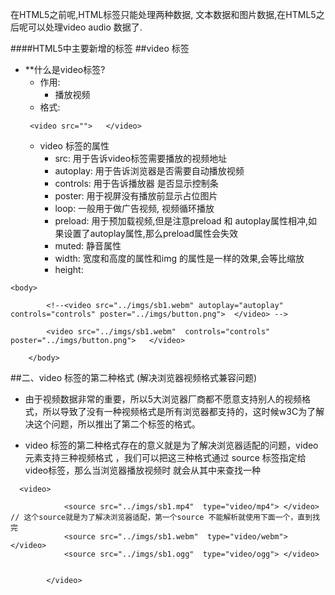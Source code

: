 
在HTML5之前呢,HTML标签只能处理两种数据, 文本数据和图片数据,在HTML5之后呢可以处理video audio 数据了.


####HTML5中主要新增的标签
##video 标签

- **什么是video标签?
    - 作用:
        - 播放视频
    - 格式:
    ```
     <video src="">   </video>
    ```
    - video  标签的属性 
        - src: 用于告诉video标签需要播放的视频地址
        - autoplay: 用于告诉浏览器是否需要自动播放视频
        - controls: 用于告诉播放器 是否显示控制条
        - poster: 用于视屏没有播放前显示占位图片
        - loop: 一般用于做广告视频, 视频循环播放
        - preload: 用于预加载视频,但是注意preload 和 autoplay属性相冲,如果设置了autoplay属性,那么preload属性会失效
        - muted: 静音属性
        - width:  宽度和高度的属性和img 的属性是一样的效果,会等比缩放
        - height:


```
<body>

        <!--<video src="../imgs/sb1.webm" autoplay="autoplay" controls="controls" poster="../imgs/button.png">  </video> -->

        <video src="../imgs/sb1.webm"  controls="controls" poster="../imgs/button.png">   </video>

    </body>
```    


##二、video 标签的第二种格式 (解决浏览器视频格式兼容问题)

- 由于视频数据非常的重要，所以5大浏览器厂商都不愿意支持别人的视频格式，所以导致了没有一种视频格式是所有浏览器都支持的，这时候w3C为了解决这个问题，所以推出了第二个标签的格式。

- video 标签的第二种格式存在的意义就是为了解决浏览器适配的问题，video 元素支持三种视频格式
，我们可以把这三种格式通过 source 标签指定给video标签，那么当浏览器播放视频时
就会从其中来查找一种



```
  <video>

            <source src="../imgs/sb1.mp4"  type="video/mp4"> </video>   // 这个source就是为了解决浏览器适配，第一个source 不能解析就使用下面一个，直到找完
            <source src="../imgs/sb1.webm"  type="video/webm"> </video>
            <source src="../imgs/sb1.ogg"  type="video/ogg"> </video>

 
        </video>
```



